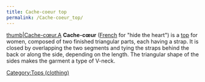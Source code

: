 ```yaml
---
title: Cache-coeur top
permalink: /Cache-coeur_top/
---
```


[thumb\|Cache-cœur.A](/File:Wrap_top.jpg "wikilink") **Cache-cœur**
([French](/French_language "wikilink") for "hide the heart") is a
[top](/top_(clothing) "wikilink") for women, composed of two finished
triangular parts, each having a strap. It is closed by overlapping the
two segments and tying the straps behind the back or along the side,
depending on the length. The triangular shape of the sides makes the
garment a type of V-neck.

[Category:Tops (clothing)](/Category:Tops_(clothing) "wikilink")